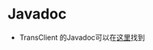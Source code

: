 # Javadoc

- TransClient 的Javadoc可以在[这里](https://artifacts.elastic.co/javadoc/org/elasticsearch/client/transport/5.6.8/index.html)找到